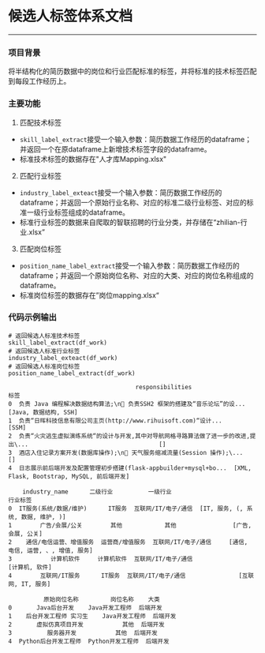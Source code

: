 # 候选人标签体系文档
***
### 项目背景
将半结构化的简历数据中的岗位和行业匹配标准的标签，并将标准的技术标签匹配到每段工作经历上。
### 主要功能
1. 匹配技术标签
* `skill_label_extract`接受一个输入参数：简历数据工作经历的dataframe；并返回一个在原dataframe上新增技术标签字段的dataframe。
* 标准技术标签的数据存在"人才库Mapping.xlsx"
2. 匹配行业标签
* `industry_label_exteact`接受一个输入参数：简历数据工作经历的dataframe；并返回一个原始行业名称、对应的标准二级行业标签、对应的标准一级行业标签组成的dataframe。
* 标准行业标签的数据来自爬取的智联招聘的行业分类，并存储在“zhilian-行业.xlsx”
3. 匹配岗位标签
* `position_name_label_extract`接受一个输入参数：简历数据工作经历的dataframe；并返回一个原始岗位名称、对应的大类、对应的岗位名称组成的dataframe。
* 标准岗位标签的数据存在”岗位mapping.xlsx“
### 代码示例输出
```
# 返回候选人标准技术标签
skill_label_extract(df_work)
# 返回候选人标准行业标签
industry_label_exteact(df_work)
# 返回候选人标准岗位标签
position_name_label_extract(df_work)
```
```
                                    responsibilities                                     标签
0  负责 Java 编程解决数据结构算法;\n 负责SSH2 框架的搭建及“音乐论坛”的设...                      [Java, 数据结构, SSH]
1  负责“日晖科技信息有限公司主页(http://www.rihuisoft.com)“设计...                                  [SSM]
2  负责“火灾逃生虚拟演练系统“的设计与开发,其中对导航网格寻路算法做了进一步的改进,提出\...                                     []
3  酒店入住记录方案开发(数据库操作);\n 天气服务缩减流量(Session 操作);\...                                     []
4  日志展示前后端开发及配置管理初步搭建(flask-appbuilder+mysql+bo...  [XML, Flask, Bootstrap, MySQL, 前后端开发]

    industry_name      二级行业          一级行业                        行业标签
0  IT服务(系统/数据/维护)      IT服务  互联网/IT/电子/通信  [IT, 服务, (, 系统, 数据, 维护, )]
1        广告/会展/公关        其他            其他                [广告, 会展, 公关]
2    通信/电信运营、增值服务  运营商/增值服务  互联网/IT/电子/通信     [通信, 电信, 运营, 、, 增值, 服务]
3           计算机软件     计算机软件  互联网/IT/电子/通信                   [计算机, 软件]
4        互联网/IT服务      IT服务  互联网/IT/电子/通信               [互联网, IT, 服务]

          原始岗位名称         岗位名称    大类
0       Java后台开发    Java开发工程师  后端开发
1    后台开发工程师 实习生    Java开发工程师  后端开发
2       虚拟仿真项目开发           其他  后端开发
3          服务器开发           其他  后端开发
4  Python后台开发工程师  Python开发工程师  后端开发
```